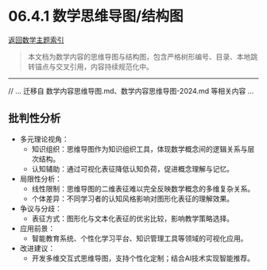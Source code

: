 # 06.4.1 数学思维导图/结构图

[返回数学主题索引](README.md)

> 本文档为数学内容的思维导图与结构图，包含严格树形编号、目录、本地跳转锚点与交叉引用，内容持续规范化中。

---

// ... 迁移自 数学内容思维导图.md、数学内容思维导图-2024.md 等相关内容 ...

## 批判性分析

- 多元理论视角：
  - 知识组织：思维导图作为知识组织工具，体现数学概念间的逻辑关系与层次结构。
  - 认知辅助：通过可视化表征降低认知负荷，促进概念理解与记忆。
- 局限性分析：
  - 线性限制：思维导图的二维表征难以完全反映数学概念的多维复杂关系。
  - 个体差异：不同学习者的认知风格影响对图形化表征的理解效果。
- 争议与分歧：
  - 表征方式：图形化与文本化表征的优劣比较，影响教学策略选择。
- 应用前景：
  - 智能教育系统、个性化学习平台、知识管理工具等领域的可视化应用。
- 改进建议：
  - 开发多维交互式思维导图，支持个性化定制；结合AI技术实现智能推荐。
